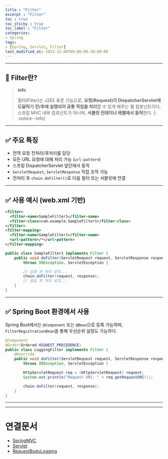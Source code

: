 ```yaml
---
title : "Filter"
excerpt : "Filter"
toc : true
toc_sticky : true
toc_label : "Filter"
categories:
- Spring
tags:
- [Spring, Servlet, Filter]
last_modified_at: 2023-12-08T08:00:00-10:00:00
---
```

  
---
  
## 📌 Filter란?

> **info**
>
> 필터(Filter)는 J2EE 표준 기능으로, **요청(Request)이 DispatcherServlet에 도달하기 전/후에 실행되어 공통 작업을 처리**할 수 있게 해주는 웹 컴포넌트이다.  
> 스프링 MVC 내부 컴포넌트가 아니며, **서블릿 컨테이너 레벨에서 동작**한다. 
{: .notice--info}  

---
  
## ✅ 주요 특징

- 전역 요청 전처리/후처리를 담당
- 모든 URL 요청에 대해 처리 가능 (`url-pattern`)
- 스프링 DispatcherServlet 앞단에서 동작
- `ServletRequest`, `ServletResponse` 직접 조작 가능
- 전처리 후 `chain.doFilter()`로 다음 필터 또는 서블릿에 연결

---
  
## ✅ 사용 예시 (web.xml 기반)
  
```xml
<filter>
  <filter-name>SampleFilter1</filter-name>
  <filter-class>com.example.SampleFilter1</filter-class>        
</filter>
<filter-mapping>
  <filter-name>SampleFilter1</filter-name>
  <url-pattern>/*</url-pattern>
</filter-mapping>
```
  
```java
public class SampleFilter1 implements Filter {
    public void doFilter(ServletRequest request, ServletResponse response, FilterChain chain)
        throws IOException, ServletException {

        // 요청 전 처리 로직...
        chain.doFilter(request, response);
        // 응답 후 처리 로직...
    }
}
```

---
  
## ✅ Spring Boot 환경에서 사용

Spring Boot에서는 `@Component` 또는 `@Bean`으로 등록 가능하며, `FilterRegistrationBean`을 통해 우선순위 설정도 가능하다.
  
```java
@Component
@Order(Ordered.HIGHEST_PRECEDENCE)
public class LoggingFilter implements Filter {
    @Override
    public void doFilter(ServletRequest request, ServletResponse response, FilterChain chain)
        throws IOException, ServletException {

        HttpServletRequest req = (HttpServletRequest) request;
        System.out.println("Request URI: " + req.getRequestURI());

        chain.doFilter(request, response);
    }
}
```

---

---
  
# 연결문서
- [SpringMVC](../../spring/spring-SpringMVC)
- [Servlet](../../spring/spring-Servlet)
- [RequestBodyLogging](../../spring/spring-RequestBodyLogging)